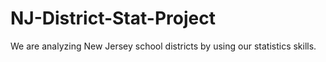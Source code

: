 # NJ-District-Stat-Project
We are analyzing New Jersey school districts by using our statistics skills.
